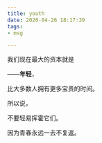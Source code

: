 ```yaml
---
title: youth
date: 2020-04-26 18:17:39
tags:
- msg

---
```


我们现在最大的资本就是

——**年轻**，

<!--more-->

比大多数人拥有更多宝贵的时间。



所以说，

不要轻易挥霍它们。

因为青春永远一去不复返。